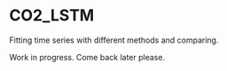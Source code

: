 # CO2_LSTM

Fitting time series with different methods and comparing.

Work in progress. Come back later please.
